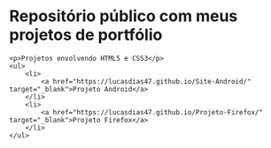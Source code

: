 
<html lang="pt-br">
<head>
    <meta charset="UTF-8">
    <meta name="viewport" content="width=device-width, initial-scale=1.0">
    <title>Projects</title>
</head>
<body>
    <h1>Repositório público com meus projetos de portfólio</h1>

    <p>Projetos envolvendo HTML5 e CSS3</p>
    <ul>
        <li>
            <a href="https://lucasdias47.github.io/Site-Android/" target="_blank">Projeto Android</a>
        </li>
        <li>
            <a href="https://lucasdias47.github.io/Projeto-Firefox/" target="_blank">Projeto Firefox</a>
        </li>
    </ul>
</body>
</html>
